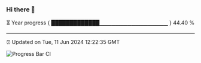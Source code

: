 ### Hi there 👋

⏳ Year progress { █████████████▁▁▁▁▁▁▁▁▁▁▁▁▁▁▁▁▁ } 44.40 %

---

⏰ Updated on Tue, 11 Jun 2024 12:22:35 GMT

![Progress Bar CI](https://github.com/liununu/liununu/workflows/Progress%20Bar%20CI/badge.svg)
